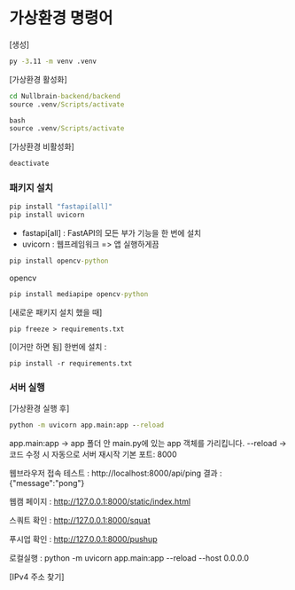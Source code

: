 # 가상환경 명령어

[생성]

```cmd
py -3.11 -m venv .venv
```

[가상환경 활성화]

```cmd
cd Nullbrain-backend/backend
source .venv/Scripts/activate

bash
source .venv/Scripts/activate
```

[가상환경 비활성화]

```cmd
deactivate
```

### 패키지 설치

```cmd
pip install "fastapi[all]"
pip install uvicorn
```

- fastapi[all] : FastAPI의 모든 부가 기능을 한 번에 설치
- uvicorn : 웹프레임워크 => 앱 실행하게끔

```cmd
pip install opencv-python
```

opencv

```cmd
pip install mediapipe opencv-python
```

[새로운 패키지 설치 했을 때]

```
pip freeze > requirements.txt
```

[이거만 하면 됨]
한번에 설치 :

```
pip install -r requirements.txt
```

### 서버 실행

[가상환경 실행 후]

```cmd
python -m uvicorn app.main:app --reload
```

app.main:app → app 폴더 안 main.py에 있는 app 객체를 가리킵니다.
--reload → 코드 수정 시 자동으로 서버 재시작
기본 포트: 8000

웹브라우저 접속 테스트 : http://localhost:8000/api/ping
결과 : {"message":"pong"}

웹캠 페이지 : http://127.0.0.1:8000/static/index.html

스쿼트 확인 : http://127.0.0.1:8000/squat

푸시업 확인 : http://127.0.0.1:8000/pushup

로컬실행 : python -m uvicorn app.main:app --reload --host 0.0.0.0

[IPv4 주소 찾기]
